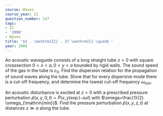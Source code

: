 ```yaml
---
course: Waves
course_year: II
question_number: 147
tags:
- II
- '2006'
- Waves
title: '$3 . \mathrm{II} . 37 \mathrm{C} \quad$ '
year: 2006
---
```



An acoustic waveguide consists of a long straight tube $z>0$ with square crosssection $0<x<a, 0<y<a$ bounded by rigid walls. The sound speed of the gas in the tube is $c_{0}$. Find the dispersion relation for the propagation of sound waves along the tube. Show that for every dispersive mode there is a cut-off frequency, and determine the lowest cut-off frequency $\omega_{\min }$.

An acoustic disturbance is excited at $z=0$ with a prescribed pressure perturbation $\tilde{p}(x, y, 0, t)=\tilde{P}(x, y) \exp (-i \omega t)$ with $\omega=\frac{1}{2} \omega_{\mathrm{min}}$. Find the pressure perturbation $\tilde{p}(x, y, z, t)$ at distances $z \gg a$ along the tube.